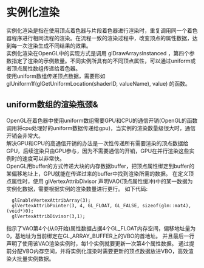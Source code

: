 # 实例化渲染
实例化渲染是指在使用顶点着色器与片段着色器进行渲染时，重复调用同一个着色器程序进行相同流程的渲染。在流程一致的渲染过程中，改变顶点的属性数据，达到每一次渲染生成不同结果的效果。<br>
实例化渲染在OpenGL中的实现方式是调用 glDrawArraysInstanced ，第四个参数指定了渲染的示例数量。不同实例所具有的不同顶点属性，可以通过uniform或者顶点属性数组传递给着色器。<br>
使用uniform数组传递顶点数据，需要形如 glUniform1f(glGetUniformLocation(shaderID, valueName), value) 的函数。
## uniform数组的渲染瓶颈&
OpenGL在着色器中使用uniform数组需要GPU和CPU的通信开销(OpenGL的函数调用将cpu处理好的uniform数据传递给gpu)，当实例的渲染数量级很大时，通信开销会非常大。<br>
解决GPU和CPU的高通信开销的办法是一次性传递所有需要渲染的顶点数据给GPU，后续渲染只由GPU参与，因为不需要通信的开销，GPU在并行渲染这些实例时的速度可以非常快。<br>
OpenGL用buffer的方式传递大块的内存数据buffer，把顶点属性绑定到buffer的某偏移地址上，GPU就能在传递过来的buffer中找到渲染所需的数据。
在定义顶点属性时，使用 glVertexAttribDivisor 声明VAO(顶点属性缓冲)中的某一数据为实例化数据，需要根据实例的渲染数量进行更行。
如下代码:
```
  glEnableVertexAttribArray(3);
  glVertexAttribPointer(3, 4, GL_FLOAT, GL_FALSE, sizeof(glm::mat4), (void*)0);
  glVertexAttribDivisor(3,1);
```
指示了VAO第4个(从0开始)属性数据占据4个GL_FLOAT内存空间，偏移地址量为0，基地址为当前绑定在GL_ARRAY_BUFFER上的VBO的首地址。
并且最后一行声明了使用该VAO渲染实例时，每1个实例就要更新一次第4个属性数据。
通过提前分配VBO内存空间，并将实例化渲染时需要更新的顶点数据放进VBO，高效渲染大批量实例数据。
